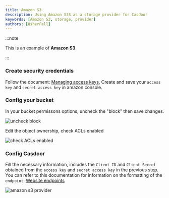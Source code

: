 ```yaml
---
title: Amazon S3
description: Using Amazon S3S as a storage provider for Casdoor
keywords: [Amazon S3, storage, provider]
authors: [UsherFall]
---
```


:::note

This is an example of **Amazon S3**.

:::

### Create security credentials

Follow the document: [Managing access keys](https://docs.aws.amazon.com/IAM/latest/UserGuide/id_credentials_access-keys.html), Create and save your `access key` and `secret access key` in amazon console.

### Config your bucket

In your bucket permissons options, uncheck the "block" then save changes.

![uncheck block](/img/providers/storage/amazonNoBlock.png)

Edit the object ownership, check ACLs enabled

![check ACLs enabled](/img/providers/storage/amazonOwnership.png)

### Config Casdoor

Fill the necessary information, includes the `Client ID` and `Client Secret` obtained from the `access key` and `secret access key` in the previous step. You can refer to this documentation for information on the formatting of the `endpoint`: [Website endpoints](https://docs.aws.amazon.com/AmazonS3/latest/userguide/WebsiteEndpoints.html)

![amazon s3 provider](/img/providers/storage/amazonProvider.png)
